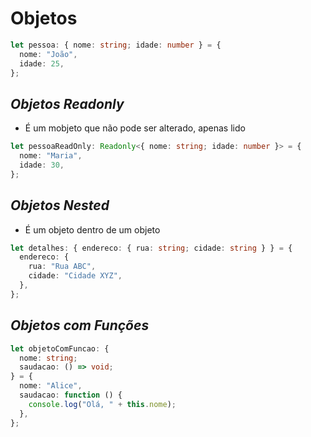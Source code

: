 # Objetos

```typescript
let pessoa: { nome: string; idade: number } = {
  nome: "João",
  idade: 25,
};
```

## **_Objetos Readonly_**

- É um mobjeto que não pode ser alterado, apenas lido

```typescript
let pessoaReadOnly: Readonly<{ nome: string; idade: number }> = {
  nome: "Maria",
  idade: 30,
};
```

## **_Objetos Nested_**

- É um objeto dentro de um objeto

```typescript
let detalhes: { endereco: { rua: string; cidade: string } } = {
  endereco: {
    rua: "Rua ABC",
    cidade: "Cidade XYZ",
  },
};
```

## **_Objetos com Funções_**

```typescript
let objetoComFuncao: {
  nome: string;
  saudacao: () => void;
} = {
  nome: "Alice",
  saudacao: function () {
    console.log("Olá, " + this.nome);
  },
};
```
